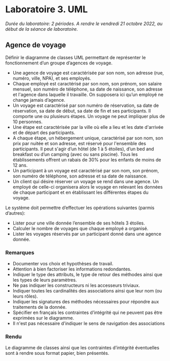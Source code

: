 # Laboratoire 3. UML

_Durée du laboratoire: 2 périodes. A rendre le vendredi 21 octobre 2022, au début de la séance de laboratoire._

## Agence de voyage

Définir le diagramme de classes UML permettant de représenter le fonctionnement d’un groupe d’agences de
voyage.
- Une agence de voyage est caractérisée par son nom, son adresse (rue, numéro, ville, NPA), et ses employés.
- Chaque employé est caractérisé par son nom, son prénom, son salaire mensuel, son numéro de téléphone, sa date de naissance, son adresse et l'agence dans laquelle il travaille. On supposera ici qu’un employé ne change jamais d’agence.
- Un voyage est caractérisé par son numéro de réservation, sa date de réservation, sa date de début, sa date de fin et ses participants. Il comporte une ou plusieurs étapes. Un voyage ne peut impliquer plus de 10 personnes.
- Une étape est caractérisée par la ville où elle a lieu et les date d'arrivée et de départ des participants.
- A chaque étape, un hébergement unique, caractérisé par son nom, son prix par nuitée et son adresse, est réservé pour l'ensemble des participants. Il peut s'agir d’un hôtel (de 1 à 5 étoiles), d’un bed and breakfast ou d’un camping (avec ou sans piscine). Tous les établissements offrent un rabais de 30% pour les enfants de moins de 12 ans.
- Un participant à un voyage est caractérisé par son nom, son prénom, son numéro de téléphone, son adresse et sa date de naissance.
- Un client qui désire réserver un voyage se rend dans une agence. Un employé de celle-ci organisera alors le voyage en relevant les données de chaque participant et en établissant les différentes étapes du voyage.

Le système doit permettre d’effectuer les opérations suivantes (parmis d’autres):
- Lister pour une ville donnée l’ensemble de ses hôtels 3 étoiles.
- Calculer le nombre de voyages que chaque employé a organisé.
- Lister les voyages réservés par un participant donné dans une agence donnée.

### Remarques
- Documenter vos choix et hypothèses de travail.
- Attention à bien factoriser les informations redondantes.
- Indiquer le type des attributs, le type de retour des méthodes ainsi que les types de leurs paramètres.
- Ne pas indiquer les constructeurs ni les accesseurs triviaux.
- Indiquer toutes les cardinalités des associations ainsi que leur nom (ou leurs rôles).
- Indiquer les signatures des méthodes nécessaires pour répondre aux traitements de la donnée.
- Spécifier en français les contraintes d’intégrité qui ne peuvent pas être exprimées sur le diagramme.
- Il n'est pas nécessaire d'indiquer le sens de navigation des associations

### Rendu
Le diagramme de classes ainsi que les contraintes d’intégrité éventuelles sont à rendre sous format papier, bien
présentés.

